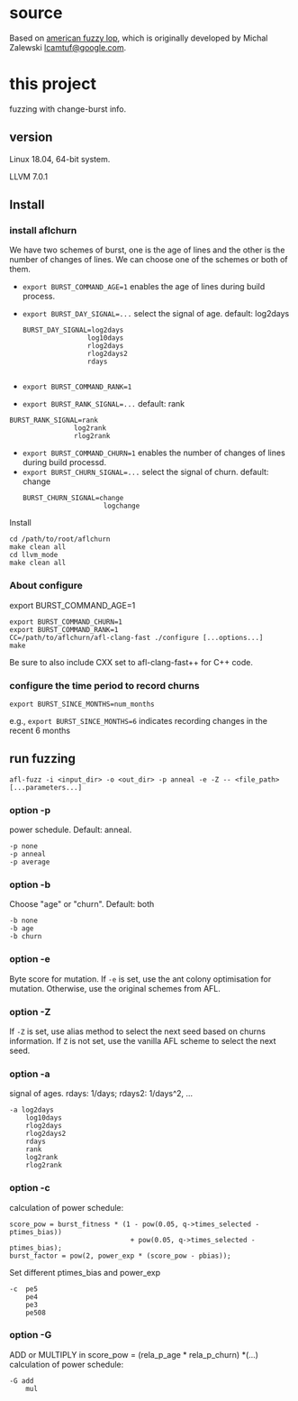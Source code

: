 # source
Based on [american fuzzy lop](https://github.com/google/AFL), which is originally developed by Michal Zalewski <lcamtuf@google.com>.

# this project

fuzzing with change-burst info.

## version
Linux 18.04, 64-bit system. 

LLVM 7.0.1


## Install

   
### install aflchurn
We have two schemes of burst, one is the age of lines and the other is the number of changes of lines. 
We can choose one of the schemes or both of them.

- `export BURST_COMMAND_AGE=1` enables the age of lines during build process.
- `export BURST_DAY_SIGNAL=...` select the signal of age. default: log2days
    ```
    BURST_DAY_SIGNAL=log2days
                    log10days
                    rlog2days
                    rlog2days2
                    rdays
                    
    ```

- `export BURST_COMMAND_RANK=1`
- `export BURST_RANK_SIGNAL=...` default: rank
```
BURST_RANK_SIGNAL=rank
                log2rank
                rlog2rank
```

- `export BURST_COMMAND_CHURN=1` enables the number of changes of lines during build processd.
- `export BURST_CHURN_SIGNAL=...` select the signal of churn. default: change
    ```
    BURST_CHURN_SIGNAL=change
                        logchange
    ```



Install

    cd /path/to/root/aflchurn
    make clean all
    cd llvm_mode
    make clean all



### About configure
export BURST_COMMAND_AGE=1
    
    export BURST_COMMAND_CHURN=1
    export BURST_COMMAND_RANK=1
    CC=/path/to/aflchurn/afl-clang-fast ./configure [...options...]
    make

Be sure to also include CXX set to afl-clang-fast++ for C++ code.

### configure the time period to record churns

    export BURST_SINCE_MONTHS=num_months

e.g., `export BURST_SINCE_MONTHS=6` indicates recording changes in the recent 6 months

## run fuzzing

    afl-fuzz -i <input_dir> -o <out_dir> -p anneal -e -Z -- <file_path> [...parameters...]

### option -p
power schedule. Default: anneal.

    -p none
    -p anneal
    -p average

### option -b
Choose "age" or "churn". Default: both

    -b none
    -b age
    -b churn

### option -e
Byte score for mutation. 
If `-e` is set, use the ant colony optimisation for mutation.
Otherwise, use the original schemes from AFL.

### option -Z
If `-Z` is set, use alias method to select the next seed based on churns information.
If `Z` is not set, use the vanilla AFL scheme to select the next seed.

### option -a
signal of ages. rdays: 1/days; rdays2: 1/days^2, ...

    -a log2days
        log10days
        rlog2days
        rlog2days2
        rdays
        rank
        log2rank
        rlog2rank

### option -c
calculation of power schedule:

    score_pow = burst_fitness * (1 - pow(0.05, q->times_selected - ptimes_bias)) 
                                  + pow(0.05, q->times_selected - ptimes_bias);
    burst_factor = pow(2, power_exp * (score_pow - pbias));

Set different ptimes_bias and power_exp

    -c  pe5
        pe4
        pe3
        pe508

### option -G

ADD or MULTIPLY in score_pow = (rela_p_age * rela_p_churn) *(...)
calculation of power schedule:

    -G add
        mul

        

